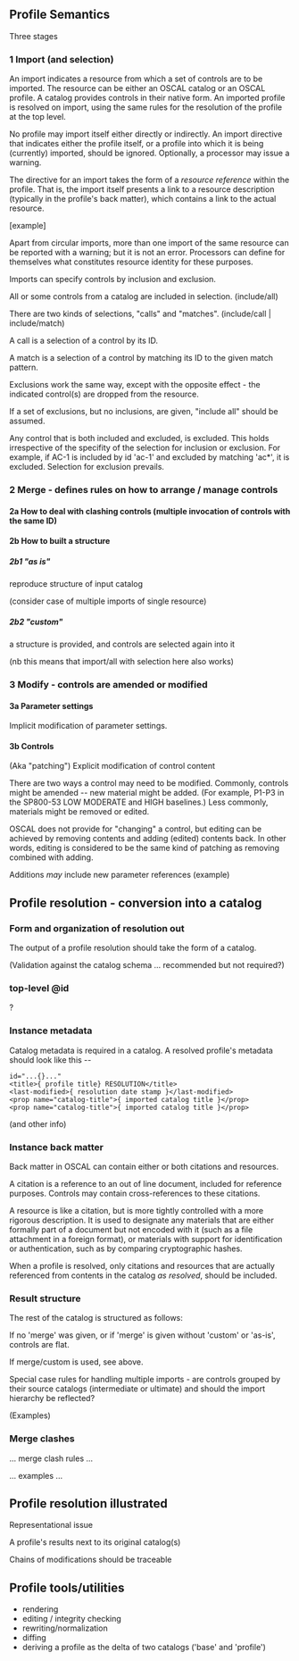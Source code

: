 ## Profile Semantics

Three stages

### 1 Import (and selection)

An import indicates a resource from which a set of controls are to be imported. The resource can be either an OSCAL catalog or an OSCAL profile. A catalog provides controls in their native form. An imported profile is resolved on import, using the same rules for the resolution of the profile at the top level.

No profile may import itself either directly or indirectly. An import directive that indicates either the profile itself, or a profile into which it is being (currently) imported, should be ignored. Optionally, a processor may issue a warning.

The directive for an import takes the form of a *resource reference* within the profile. That is, the import itself presents a link to a resource description (typically in the profile's back matter), which contains a link to the actual resource.

[example]

Apart from circular imports, more than one import of the same resource can be reported with a warning; but it is not an error. Processors can define for themselves what constitutes resource identity for these purposes.

Imports can specify controls by inclusion and exclusion.

All or some controls from a catalog are included in selection. (include/all)

There are two kinds of selections, "calls" and "matches". (include/call | include/match)

A call is a selection of a control by its ID.

A match is a selection of a control by matching its ID to the given match pattern.

Exclusions work the same way, except with the opposite effect - the indicated control(s) are dropped from the resource.

If a set of exclusions, but no inclusions, are given, "include all" should be assumed.

Any control that is both included and excluded, is excluded. This holds irrespective of the specifity of the selection for inclusion or exclusion. For example, if AC-1 is included by id 'ac-1' and excluded by matching 'ac\*', it is excluded. Selection for exclusion prevails.

### 2 Merge - defines rules on how to arrange / manage controls

#### 2a How to deal with clashing controls (multiple invocation of controls with the same ID)
  
#### 2b How to built a structure

##### 2b1 "as is"

reproduce structure of input catalog

(consider case of multiple imports of single resource)

##### 2b2 "custom"

a structure is provided, and controls are selected again into it

(nb this means that import/all with selection here also works)

### 3 Modify - controls are amended or modified


#### 3a Parameter settings

Implicit modification of parameter settings.

#### 3b Controls

(Aka "patching") Explicit modification of control content

There are two ways a control may need to be modified. Commonly, controls might be amended -- new material might be added. (For example, P1-P3 in the SP800-53 LOW MODERATE and HIGH baselines.) Less commonly, materials might be removed or edited.

OSCAL does not provide for "changing" a control, but editing can be achieved by removing contents and adding (edited) contents back. In other words, editing is considered to be the same kind of patching as removing combined with adding.

Additions *may* include new parameter references (example)

## Profile resolution - conversion into a catalog

### Form and organization of resolution out

The output of a profile resolution should take the form of a catalog.

(Validation against the catalog schema ... recommended but not required?)

### top-level @id

?

### Instance metadata

Catalog metadata is required in a catalog. A resolved profile's metadata should look like this --

```
id="...{}..."
<title>{ profile title} RESOLUTION</title>
<last-modified>{ resolution date stamp }</last-modified>
<prop name="catalog-title">{ imported catalog title }</prop>
<prop name="catalog-title">{ imported catalog title }</prop>
```

(and other info)

### Instance back matter

Back matter in OSCAL can contain either or both citations and resources.

A citation is a reference to an out of line document, included for reference purposes. Controls may contain cross-references to these citations.

A resource is like a citation, but is more tightly controlled with a more rigorous description. It is used to designate any materials that are either formally part of a document but not encoded with it (such as a file attachment in a foreign format), or materials with support for identification or authentication, such as by comparing cryptographic hashes.

When a profile is resolved, only citations and resources that are actually referenced from contents in the catalog *as resolved*, should be included.

### Result structure

The rest of the catalog is structured as follows:

If no 'merge' was given, or if 'merge' is given without 'custom' or 'as-is', controls are flat.

If merge/custom is used, see above.

Special case rules for handling multiple imports - are controls grouped by their source catalogs (intermediate or ultimate) and should the import hierarchy be reflected?

(Examples)

### Merge clashes

... merge clash rules ...

... examples ...

## Profile resolution illustrated

Representational issue

A profile's results next to its original catalog(s)

Chains of modifications should be traceable

## Profile tools/utilities

- rendering
- editing / integrity checking
- rewriting/normalization
- diffing
- deriving a profile as the delta of two catalogs ('base' and 'profile')

